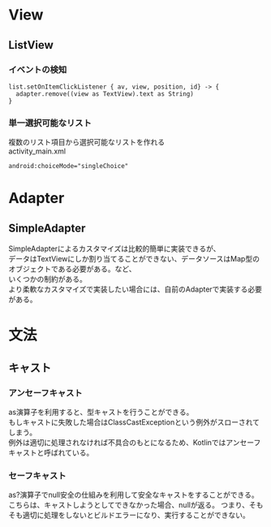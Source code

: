 # View

## ListView

### イベントの検知
```
list.setOnItemClickListener { av, view, position, id} -> {
  adapter.remove((view as TextView).text as String)
}
```

### 単一選択可能なリスト
複数のリスト項目から選択可能なリストを作れる  
activity_main.xml  
```
android:choiceMode="singleChoice"
```

# Adapter

## SimpleAdapter
SimpleAdapterによるカスタマイズは比較的簡単に実装できるが、  
データはTextViewにしか割り当てることができない、データソースはMap型のオブジェクトである必要がある。など、  
いくつかの制約がある。  
より柔軟なカスタマイズで実装したい場合には、自前のAdapterで実装する必要がある。

# 文法

## キャスト

### アンセーフキャスト
as演算子を利用すると、型キャストを行うことができる。  
もしキャストに失敗した場合はClassCastExceptionという例外がスローされてしまう。  
例外は適切に処理されなければ不具合のもとになるため、Kotlinではアンセーフキャストと呼ばれている。  
  
### セーフキャスト
as?演算子でnull安全の仕組みを利用して安全なキャストをすることができる。
こちらは、キャストしようとしてできなかった場合、nullが返る。
つまり、そもそも適切に処理をしないとビルドエラーになり、実行することができない。
